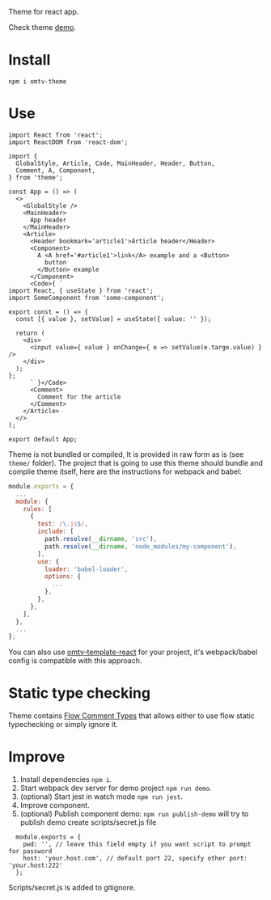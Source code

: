 Theme for react app.

Check theme [demo](http://matviiv.com/omtv-theme).

# Install
```
npm i omtv-theme
```

# Use
```
import React from 'react';
import ReactDOM from 'react-dom';

import {
  GlobalStyle, Article, Code, MainHeader, Header, Button,
  Comment, A, Component,
} from 'theme';

const App = () => (
  <>
    <GlobalStyle />
    <MainHeader>
      App header
    </MainHeader>
    <Article>
      <Header bookmark='article1'>Article header</Header>
      <Component>
        A <A href='#article1'>link</A> example and a <Button>
          button
        </Button> example
      </Component>
      <Code>{ `
import React, { useState } from 'react';
import SomeComponent from 'some-component';

export const = () => {
  const [{ value }, setValue] = useState({ value: '' });

  return (
    <div>
      <input value={ value } onChange={ e => setValue(e.targe.value) } />
    </div>
  );
};
      ` }</Code>
      <Comment>
        Comment for the article
      </Comment>
    </Article>
  </>
);

export default App;
```

Theme is not bundled or compiled, It is provided in raw form as is
(see `theme/` folder).
The project that is going to use this theme should bundle and
complie theme itself, here are the instructions for webpack and babel:
```webpack.config.js
module.exports = {
  ...
  module: {
    rules: [
      {
        test: /\.js$/,
        include: [
          path.resolve(__dirname, 'src'),
          path.resolve(__dirname, 'node_modules/my-component'),
        ],
        use: {
          loader: 'babel-loader',
          options: {
            ...
          },
        },
      },
    ],
  },
  ...
};
```
You can also use [omtv-template-react](https://github.com/omatviiv/omtv-template-react)
for your project, it's webpack/babel config is compatible with this approach.

# Static type checking
Theme contains [Flow Comment Types](https://flow.org/en/docs/types/comments/)
that allows either to use flow static typechecking or simply ignore it.

# Improve
1. Install dependencies `npm i`.
2. Start webpack dev server for demo project `npm run demo`.
3. (optional) Start jest in watch mode `npm run jest`.
4. Improve component.
5. (optional) Publish component demo:
  `npm run publish-demo` will try to publish demo
  create scripts/secret.js file
  ```
    module.exports = {
      pwd: '', // leave this field empty if you want script to prompt for password
      host: 'your.host.com', // default port 22, specify other port: 'your.host:222'
    };
  ```
  Scripts/secret.js is added to gitignore.

